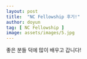 ```yaml
---
layout: post
title:  "NC Fellowship 후기!"
author: doyun
tag: [ NC Fellowship ]
image: assets/images/5.jpg
---
```


좋은 분들 덕에 많이 배우고 갑니다!

